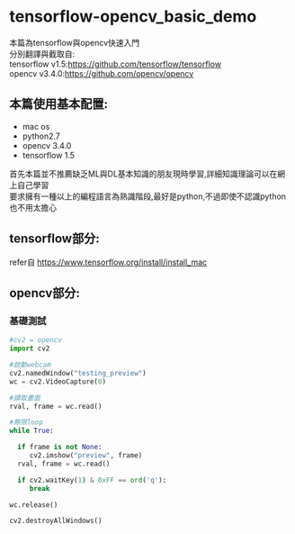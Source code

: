 # tensorflow-opencv_basic_demo

本篇為tensorflow與opencv快速入門 <br />
分別翻譯與截取自:<br />
tensorflow v1.5:https://github.com/tensorflow/tensorflow<br />
opencv v3.4.0:https://github.com/opencv/opencv<br />

## 本篇使用基本配置:
<ul>
  <li>mac os</li>
  <li>python2.7</li>
  <li>opencv 3.4.0</li>
  <li>tensorflow 1.5</li>
</ul>

首先本篇並不推薦缺乏ML與DL基本知識的朋友現時學習,詳細知識理論可以在網上自己學習<br />
要求擁有一種以上的編程語言為熟識階段,最好是python,不過即使不認識python也不用太擔心<br />

## tensorflow部分:<br />
refer自 https://www.tensorflow.org/install/install_mac<br />

## opencv部分:<br />
### 基礎測試

```python
#cv2 = opencv
import cv2

#啟動webcam
cv2.namedWindow("testing_preview")
wc = cv2.VideoCapture(0)

#讀取畫面
rval, frame = wc.read()

#無限loop
while True:

  if frame is not None:
     cv2.imshow("preview", frame)
  rval, frame = wc.read()

  if cv2.waitKey(1) & 0xFF == ord('q'):
     break

wc.release()

cv2.destroyAllWindows()

```
